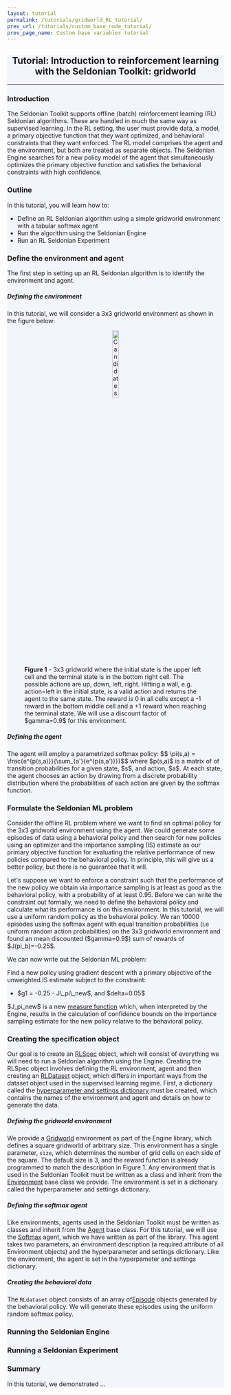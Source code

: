 ```yaml
---
layout: tutorial
permalink: /tutorials/gridworld_RL_tutorial/
prev_url: /tutorials/custom_base_node_tutorial/
prev_page_name: Custom base variables tutorial
---
```


<!-- Main Container -->
<div class="container p-3 my-2 border" style="background-color: #f3f4fc;">
    
<h2 align="center" class="mb-3">Tutorial: Introduction to reinforcement learning with the Seldonian Toolkit: gridworld</h2>

<hr class="my-4">

<h3>Introduction</h3>
<p>
The Seldonian Toolkit supports offline (batch) reinforcement learning (RL) Seldonian algorithms. These are handled in much the same way as supervised learning. In the RL setting, the user must provide data, a model, a primary objective function that they want optimized, and behavioral constraints that they want enforced. The RL model comprises the agent and the environment, but both are treated as separate objects. The Seldonian Engine searches for a new policy model of the agent that simultaneously optimizes the primary objective function and satisfies the behavioral constraints with high confidence. 
</p>

<h3>Outline</h3>

<p>In this tutorial, you will learn how to:</p>

<ul>
    <li>Define an RL Seldonian algorithm using a simple gridworld environment with a tabular softmax agent </li>
    <li>Run the algorithm using the Seldonian Engine </li>
    <li>Run an RL Seldonian Experiment</li>
</ul>

<h3 id="dataset_prep"> Define the environment and agent </h3>
<p> 
The first step in setting up an RL Seldonian algorithm is to identify the environment and agent. 

<h5> Defining the environment </h5>
In this tutorial, we will consider a 3x3 gridworld environment as shown in the figure below:

<div align="center">
    <figure>
        <img src="{{ "/assets/img/gridworld_img.png" | relative_url}}" class="img-fluid my-2" style="width: 20%"  alt="Candidate selection"> 
        <figcaption align="left"> <b>Figure 1</b> - 3x3 gridworld where the initial state is the upper left cell and the terminal state is in the bottom right cell. The possible actions are up, down, left, right. Hitting a wall, e.g. action=left in the initial state, is a valid action and returns the agent to the same state. The reward is 0 in all cells except a -1 reward in the bottom middle cell and a +1 reward when reaching the terminal state. We will use a discount factor of $gamma=0.9$ for this environment.  </figcaption>
    </figure>
</div>
</p>

<h5> Defining the agent </h5>
<p>
The agent will employ a parametrized softmax policy:
$$ \pi(s,a) = \frac{e^{p(s,a)}}{\sum_{a'}{e^{p(s,a')}}}$$
where $p(s,a)$ is a matrix of of transition probabilities for a given state, $s$, and action, $a$. At each state, the agent chooses an action by drawing from a discrete probability distribution where the probabilities of each action are given by the softmax function.
</p>

<h3>Formulate the Seldonian ML problem</h3>
<p>
Consider the offline RL problem where we want to find an optimal policy for the 3x3 gridworld environment using the agent. We could generate some episodes of data using a behavioral policy and then search for new policies using an optimizer and the importance sampling (IS) estimate as our primary objective function for evaluating the relative performance of new policies compared to the behavioral policy. In principle, this will give us a better policy, but there is no guarantee that it will. 
</p>
<p>
Let's suppose we want to enforce a constraint such that the performance of the new policy we obtain via importance sampling is at least as good as the behavioral policy, with a probability of at least 0.95. Before we can write the constraint out formally, we need to define the behavioral policy and calculate what its performance is on this environment. In this tutorial, we will use a uniform random policy as the behavioral policy. We ran 10000 episodes using the softmax agent with equal transition probabilities (i.e uniform random action probabilities) on the 3x3 gridworld environment and found an mean discounted ($gamma=0.9$) sum of rewards of $J(pi_b)=-0.25$.

  We can now write out the Seldonian ML problem:
</p>    
<p>
    Find a new policy using gradient descent with a primary objective of the unweighted IS estimate subject to the constraint:
    <ul>
        <li>$g1 = -0.25 - J\_pi\_new$, and $delta=0.05$</li>
    </ul>
    $J_pi_new$ is a new <a href="{{ "/glossary/#measure_function" | relative_url }}">measure function</a> which, when interpreted by the Engine, results in the calculation of confidence bounds on the importance sampling estimate for the new policy relative to the behavioral policy.
</p>


<h3>Creating the specification object</h3>
<p>
Our goal is to create an <a href="https://seldonian-toolkit.github.io/Engine/build/html/_autosummary/seldonian.spec.RLSpec.html?highlight=rlspec#seldonian.spec.RLSpec">RLSpec</a> object, which will consist of everything we will need to run a Seldonian algorithm using the Engine. Creating the RLSpec object involves defining the RL environment, agent and then creating an <a href="https://seldonian-toolkit.github.io/Engine/build/html/_autosummary/seldonian.dataset.RLDataSet.html?highlight=rldataset#seldonian.dataset.RLDataSet">RLDataset</a> object, which differs in important ways from the dataset object used in the supervised learning regime. First, a dictionary called the <a href="">hyperparameter and settings dictionary</a> must be created, which contains the names of the environment and agent and details on how to generate the data. 
</p>

<h5>Defining the gridworld environment</h5>
<p>
We provide a <a href="https://seldonian-toolkit.github.io/Engine/build/html/_autosummary/seldonian.RL.environments.gridworld.Gridworld.html#seldonian.RL.environments.gridworld.Gridworld">Gridworld</a> environment as part of the Engine library, which defines a square gridworld of arbitrary size. This environment has a single parameter, <code class='highlight'>size</code>, which determines the number of grid cells on each side of the square. The default size is 3, and the reward function is already programmed to match the description in Figure 1. Any environment that is used in the Seldonian Toolkit must be written as a class and inherit from the <a href="https://seldonian-toolkit.github.io/Engine/build/html/_autosummary/seldonian.RL.environments.Environment.Environment.html#seldonian.RL.environments.Environment.Environment">Environment</a> base class we provide. The environment is set in a dictionary called the hyperparameter and settings dictionary.  
</p>

<h5>Defining the softmax agent</h5>
<p>
Like environments, agents used in the Seldonian Toolkit must be written as classes and inherit from the <a href="#">Agent</a> base class. For this tutorial, we will use the <a href="">Softmax</a> agent, which we have written as part of the library. This agent takes two parameters, an environment description (a required attribute of all Environment objects) and the hyperparameter and settings dictionary. Like the environment, the agent is set in the hyperpameter and settings dictionary.
</p>

<h5>Creating the behavioral data </h5>
The <code class='highlight'>RLdataset</code> object consists of an array of<a href="https://seldonian-toolkit.github.io/Engine/build/html/_autosummary/seldonian.dataset.Episode.html#seldonian.dataset.Episode">Episode</a> objects generated by the behavioral policy. We will  generate these episodes using the uniform random softmax policy. 

<h3> Running the Seldonian Engine </h3>

<h3> Running a Seldonian Experiment </h3>

<h3>Summary</h3>
<p>
In this tutorial, we demonstrated ...
</p>

</div>